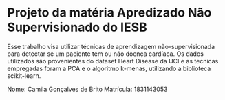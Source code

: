 # Projeto da matéria Apredizado Não Supervisionado do IESB

Esse trabalho visa utilizar técnicas de aprendizagem não-supervisionada para detectar se um paciente tem ou não doença cardíaca. 
Os dados utilizados são provenientes do dataset Heart Disease da UCI e as tecnicas empregadas foram a PCA e o algoritmo k-menas, 
utilizando a biblioteca scikit-learn.

Nome: Camila Gonçalves de Brito Matrícula: 1831143053
